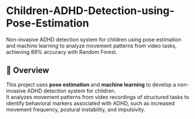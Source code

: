 # Children-ADHD-Detection-using-Pose-Estimation
Non-invasive ADHD detection system for children using pose estimation and machine learning to analyze movement patterns from video tasks, achieving 89% accuracy with Random Forest.

## 📖 Overview
This project uses **pose estimation** and **machine learning** to develop a non-invasive ADHD detection system for children.  
It analyzes movement patterns from video recordings of structured tasks to identify behavioral markers associated with ADHD, such as increased movement frequency, postural instability, and impulsivity.

